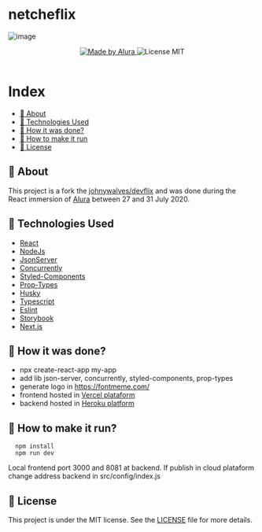 # netcheflix

![image](resources/clip.gif)
 
<p align="center">
  <a href="https://www.alura.com.br/">
    <img alt="Made by Alura" src="https://img.shields.io/badge/Made%20By-Alura-blue">
  </a>
  <a>
    <img alt="License MIT" src="https://img.shields.io/badge/License-MIT-blue">
  <br><br>
</p>

# Index

  - [:bookmark: About](#bookmark-about)
  - [:rocket: Technologies Used](#rocket-technologies-used)
  - [:construction_worker:  How it was done?](#construction_worker)
  - [:electric_plug: How to make it run](#electric_plug)
  - [:memo: License](#memo-license)

<a id="about"></a>

## :bookmark: About

This project is a fork the [johnywalves/devflix](https://github.com/johnywalves/devflix) and was done during the React immersion of [Alura](htts://alura.com.br) between 27 and 31 July 2020. 

<a id="technologies-used"></a>

## :rocket: Technologies Used

- [React](https://pt-br.reactjs.org)
- [NodeJs](https://nodejs.org/en)
- [JsonServer](https://github.com/typicode/json-server)
- [Concurrently](https://github.com/kimmobrunfeldt/concurrently)
- [Styled-Components](https://github.com/styled-components/styled-components)
- [Prop-Types](https://github.com/facebook/prop-types)
- [Husky](https://github.com/typicode/husky)
- [Typescript](https://www.typescriptlang.org)
- [Eslint](https://www.npmjs.com/package/eslint)
- [Storybook](https://www.npmjs.com/package/@storybook/react)
- [Next.js](https://nextjs.org/)

<a id="construction_worker"></a>

## :construction_worker: How it was done?

- npx create-react-app my-app
- add lib json-server, concurrently, styled-components, prop-types
- generate logo in https://fontmeme.com/
- frontend hosted in [Vercel plataform](https://vercel.com)
- backend hosted in [Heroku platform](https://www.heroku.com)

<a id="electric_plug"></a>

## :electric_plug: How to make it run?

  ```
    npm install
    npm run dev
  ```
  
  Local frontend port 3000 and 8081 at backend.
  If publish in cloud plataform change address backend in src/config/index.js 
 
## :memo: License

This project is under the MIT license. See the [LICENSE](./LICENSE) file for more details.
